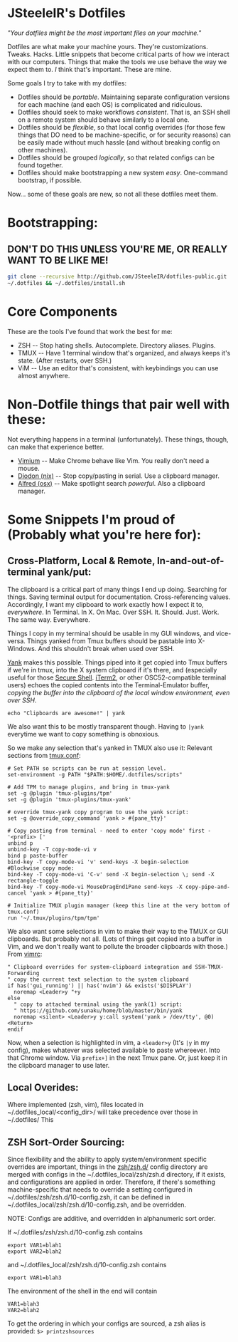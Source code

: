 # JSteeleIR's Dotfiles

*"Your dotfiles might be the most important files on your machine."*

Dotfiles are what make your machine yours. They're customizations. Tweaks. Hacks. Little snippets that become critical parts of how we interact with our computers. Things that make the tools we use behave the way we expect them to. *I* think that's important. These are mine.

Some goals I try to take with my dotfiles:
* Dotfiles should be *portable*.
Maintaining separate configuration versions for each machine (and each OS) is
complicated and ridiculous.
* Dotfiles should seek to make workflows *consistent*.
That is, an SSH shell on a remote system should behave similarly to a local one.
* Dotfiles should be *flexible*, so that local
config overrides (for those few things that DO need to be machine-specific, or
for security reasons) can be easily made without much hassle (and without
breaking config on other machines).
* Dotfiles should be grouped *logically*, so
that related configs can be found together.
* Dotfiles should make bootstrapping a new system *easy*.
One-command bootstrap, if possible.

Now... some of these goals are new, so not all these dotfiles meet them.

# Bootstrapping:

## DON'T DO THIS UNLESS YOU'RE ME, OR REALLY WANT TO BE LIKE ME!

```bash
git clone --recursive http://github.com/JSteeleIR/dotfiles-public.git
~/.dotfiles && ~/.dotfiles/install.sh
```

# Core Components

These are the tools I've found that work the best for me:

* ZSH -- Stop hating shells. Autocomplete. Directory aliases. Plugins. 
* TMUX -- Have 1 terminal window that's organized, and always keeps it's state. (After restarts, over SSH.) 
* ViM -- Use an editor that's consistent, with keybindings you can use almost anywhere. 

# Non-Dotfile things that pair well with these:
Not everything happens in a terminal (unfortunately). These things, though, can make that experience better.

* [Vimium](https://chrome.google.com/webstore/detail/vimium/dbepggeogbaibhgnhhndojpepiihcmeb) -- Make Chrome behave like Vim. You really don't need a mouse.
* [Diodon (nix)](https://launchpad.net/diodon) -- Stop copy/pasting in serial. Use a clipboard manager. 
* [Alfred (osx)](https://www.alfredapp.com/) -- Make spotlight search *powerful.* Also a clipboard manager.

# Some Snippets I'm proud of (Probably what you're here for):

## Cross-Platform, Local & Remote, In-and-out-of-terminal yank/put:

The clipboard is a critical part of many things I end up doing. Searching for things. Saving terminal output for documentation. Cross-referencing values. Accordingly, I want my clipboard to work exactly how I expect it to, *everywhere*. In Terminal. In X. On Mac. Over SSH. It. Should. Just. Work. The same way. Everywhere.

Things I copy in my terminal should be usable in my GUI windows, and vice-versa. Things yanked from Tmux buffers should be pastable into X-Windows. And this shouldn't break when used over SSH.

[Yank](scripts/yank) makes this possible. Things piped into it get copied into Tmux buffers if we're in tmux, into the X system clipboard if it's there, and (especially useful for those [Secure Shell](https://chrome.google.com/webstore/detail/secure-shell-app/pnhechapfaindjhompbnflcldabbghjo?hl=en). [iTerm2](https://iterm2.com/), or other OSC52-compatible terminal users) echoes the copied contents into the Terminal-Emulator buffer, *copying the buffer into the clipboard of the local window environment, even over SSH*.

```
echo "Clipboards are awesome!" | yank
```

We also want this to be mostly transparent though. Having to `|yank` everytime we want to copy something is obnoxious. 

So we make any selection that's yanked in TMUX also use it:
Relevant sections from [tmux.conf](tmux/tmux.conf):
```
# Set PATH so scripts can be run at session level.
set-environment -g PATH "$PATH:$HOME/.dotfiles/scripts"

# Add TPM to manage plugins, and bring in tmux-yank
set -g @plugin 'tmux-plugins/tpm'
set -g @plugin 'tmux-plugins/tmux-yank'

# override tmux-yank copy program to use the yank script:
set -g @override_copy_command 'yank > #{pane_tty}'

# Copy pasting from terminal - need to enter 'copy mode' first - '<prefix> ['
unbind p
unbind-key -T copy-mode-vi v
bind p paste-buffer
bind-key -T copy-mode-vi 'v' send-keys -X begin-selection
#Blockwise copy mode:
bind-key -T copy-mode-vi 'C-v' send -X begin-selection \; send -X rectangle-toggle
bind-key -T copy-mode-vi MouseDragEnd1Pane send-keys -X copy-pipe-and-cancel 'yank > #{pane_tty}'

# Initialize TMUX plugin manager (keep this line at the very bottom of tmux.conf)
run '~/.tmux/plugins/tpm/tpm'
```

We also want some selections in vim to make their way to the TMUX or GUI clipboards. But probably not all. (Lots of things get copied into a buffer in Vim, and we don't really want to pollute the broader clipboards with those.)
From [vimrc](vim/vimrc):
```
" Clipboard overrides for system-clipboard integration and SSH-TMUX-Forwarding
" copy the current text selection to the system clipboard
if has('gui_running') || has('nvim') && exists('$DISPLAY')
  noremap <Leader>y "+y
else
  " copy to attached terminal using the yank(1) script:
  " https://github.com/sunaku/home/blob/master/bin/yank
  noremap <silent> <Leader>y y:call system('yank > /dev/tty', @0)<Return>
endif
```

Now, when a selection is highlighted in vim, a `<leader>y` (It's `|y` in my config), makes whatever was selected available to paste whereever. Into that Chrome window. Via `prefix+]` in the next Tmux pane. Or, just keep it in the clipboard manager to use later.


## Local Overides:

Where implemented (zsh, vim), files located in ~/.dotfiles_local/<config_dir>/
will take precedence over those in ~/.dotfiles/<config> This

## ZSH Sort-Order Sourcing:

Since flexibility and the ability to apply system/environment specific overrides
are important, things in the [zsh/zsh.d/](./zsh/zsh.d/) config directory are merged with
configs in the ~/.dotfiles_local/zsh/zsh.d directory, if it exists, and configurations
are applied in order. Therefore, if there's something machine-specific that
needs to override a setting configured in ~/.dotfiles/zsh/zsh.d/10-config.zsh,
it can be defined in ~/.dotfiles_local/zsh/zsh.d/10-config.zsh, and be
overridden. 

NOTE: Configs are additive, and overridden in alphanumeric sort order.

If ~/.dotfiles/zsh/zsh.d/10-config.zsh contains
```
export VAR1=blah1
export VAR2=blah2
```
and ~/.dotfiles_local/zsh/zsh.d/10-config.zsh contains
```
export VAR1=blah3
```
The environment of the shell in the end will contain
```
VAR1=blah3
VAR2=blah2
```

To get the ordering in which your configs are sourced, a zsh alias is provided:
`$> printzshsources`
